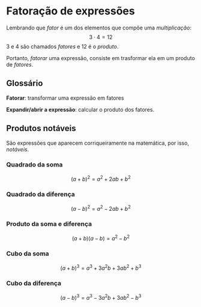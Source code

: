 # Fatoração de expressões

Lembrando que _fator_ é um dos elementos que compõe uma _multiplicação_:
$$ 3\cdot 4 = 12 $$
3 e 4 são chamados _fatores_ e 12 é o _produto_.

Portanto, _fatorar_ uma expressão, consiste em trasformar ela em um produto de _fatores_.

## Glossário

**Fatorar**: transformar uma expressão em fatores

**Expandir/abrir a expressão**: calcular o produto dos fatores.


## Produtos notáveis

São expressões que aparecem corriqueiramente na matemática, por isso, _notáveis_. 

### Quadrado da soma 

$$(a+b)^2 = a^2 + 2ab + b^2$$

### Quadrado da diferença

$$(a-b)^2 = a^2 - 2ab + b^2$$


### Produto da soma e diferença

$$(a+b)(a-b) = a^2 - b^2$$

### Cubo da soma

$$(a+b)^3 = a^3 + 3a^2b + 3ab^2 + b^3$$

### Cubo da diferença

$$(a-b)^3 = a^3 - 3a^2b + 3ab^2 - b^3$$